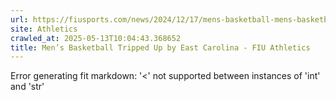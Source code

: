 ```yaml
---
url: https://fiusports.com/news/2024/12/17/mens-basketball-mens-basketball-tripped-up-by-east-carolina.aspx
site: Athletics
crawled_at: 2025-05-13T10:04:43.368652
title: Men’s Basketball Tripped Up by East Carolina - FIU Athletics
---
```


Error generating fit markdown: '<' not supported between instances of 'int' and 'str'